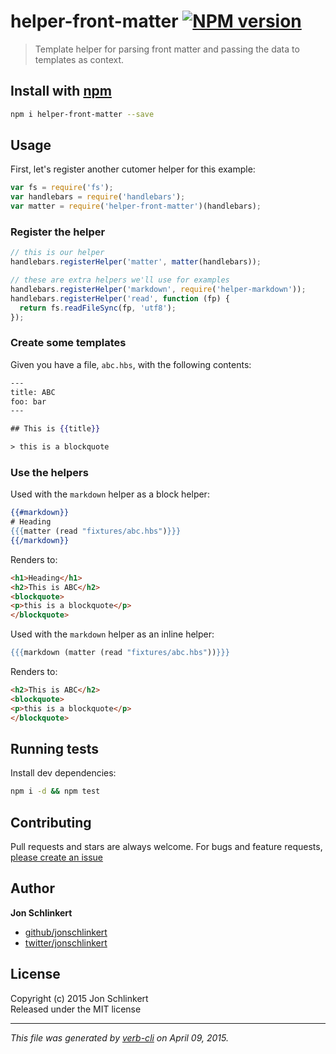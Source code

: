 # helper-front-matter [![NPM version](https://badge.fury.io/js/helper-front-matter.svg)](http://badge.fury.io/js/helper-front-matter)

> Template helper for parsing front matter and passing the data to templates as context.

## Install with [npm](npmjs.org)

```bash
npm i helper-front-matter --save
```

## Usage

First, let's register another cutomer helper for this example:

```js
var fs = require('fs');
var handlebars = require('handlebars');
var matter = require('helper-front-matter')(handlebars);
```

### Register the helper

```js
// this is our helper
handlebars.registerHelper('matter', matter(handlebars));

// these are extra helpers we'll use for examples
handlebars.registerHelper('markdown', require('helper-markdown'));
handlebars.registerHelper('read', function (fp) {
  return fs.readFileSync(fp, 'utf8');
});
```

### Create some templates

Given you have a file, `abc.hbs`, with the following contents:

```handlebars
---
title: ABC
foo: bar
---

## This is {{title}}

> this is a blockquote
```

### Use the helpers

Used with the `markdown` helper as a block helper:

```handlebars
{{#markdown}}
# Heading
{{{matter (read "fixtures/abc.hbs")}}}
{{/markdown}}
```

Renders to:

```html
<h1>Heading</h1>
<h2>This is ABC</h2>
<blockquote>
<p>this is a blockquote</p>
</blockquote>
```

Used with the `markdown` helper as an inline helper:

```handlebars
{{{markdown (matter (read "fixtures/abc.hbs"))}}}
```

Renders to:

```html
<h2>This is ABC</h2>
<blockquote>
<p>this is a blockquote</p>
</blockquote>
```


## Running tests
Install dev dependencies:

```bash
npm i -d && npm test
```

## Contributing
Pull requests and stars are always welcome. For bugs and feature requests, [please create an issue](https://github.com/helpers/helper-front-matter/issues)

## Author

**Jon Schlinkert**

+ [github/jonschlinkert](https://github.com/jonschlinkert)
+ [twitter/jonschlinkert](http://twitter.com/jonschlinkert) 

## License
Copyright (c) 2015 Jon Schlinkert  
Released under the MIT license

***

_This file was generated by [verb-cli](https://github.com/assemble/verb-cli) on April 09, 2015._
